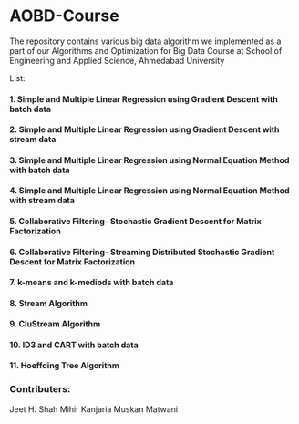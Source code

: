 # AOBD-Course
The repository contains various big data algorithm we implemented as a part of our Algorithms and Optimization for Big Data Course at School of Engineering and Applied Science, Ahmedabad University

List:
#### 1. Simple and Multiple Linear Regression using Gradient Descent with batch data
#### 2. Simple and Multiple Linear Regression using Gradient Descent with stream data
#### 3. Simple and Multiple Linear Regression using Normal Equation Method with batch data
#### 4. Simple and Multiple Linear Regression using Normal Equation Method with stream data
#### 5. Collaborative Filtering- Stochastic Gradient Descent for Matrix Factorization
#### 6. Collaborative Filtering- Streaming Distributed Stochastic Gradient Descent for Matrix Factorization
#### 7. k-means and k-mediods with batch data
#### 8. Stream Algorithm
#### 9. CluStream Algorithm
#### 10. ID3 and CART with batch data
#### 11. Hoeffding Tree Algorithm

### Contributers:
Jeet H. Shah
Mihir Kanjaria
Muskan Matwani


